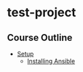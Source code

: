 # test-project

## Course Outline
* [Setup](slides/setup.md)
   - [Installing Ansible](slides/setup.md#installing-ansible)

